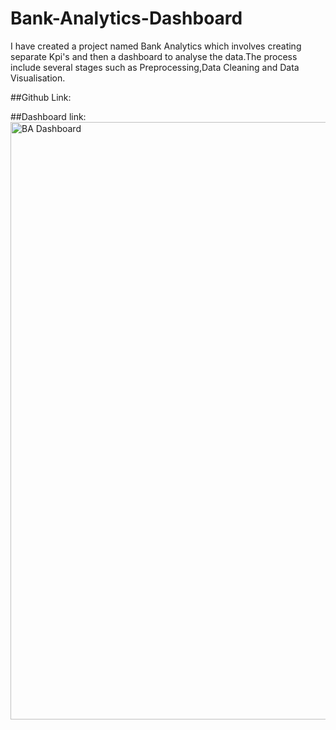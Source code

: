 # Bank-Analytics-Dashboard

I have created a project named Bank Analytics which involves creating separate Kpi's and then a dashboard to analyse the data.The process include several stages such as Preprocessing,Data Cleaning and Data Visualisation.

##Github Link:



##Dashboard link:
<img width="1470" height="956" alt="BA Dashboard" src="https://github.com/user-attachments/assets/ff6d883e-363e-428e-a0d6-4e75c4065d5a" />




